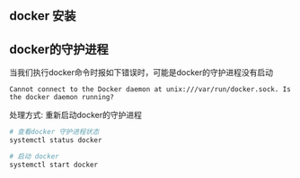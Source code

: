 ## docker 安装

## docker的守护进程

当我们执行docker命令时报如下错误时，可能是docker的守护进程没有启动
```text
Cannot connect to the Docker daemon at unix:///var/run/docker.sock. Is the docker daemon running?
```
处理方式: 重新启动docker的守护进程
```bash
# 查看docker 守护进程状态
systemctl status docker

# 启动 docker
systemctl start docker

```

